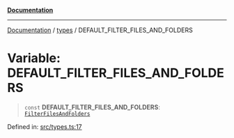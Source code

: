 [**Documentation**](../../README.md)

***

[Documentation](../../README.md) / [types](../README.md) / DEFAULT\_FILTER\_FILES\_AND\_FOLDERS

# Variable: DEFAULT\_FILTER\_FILES\_AND\_FOLDERS

> `const` **DEFAULT\_FILTER\_FILES\_AND\_FOLDERS**: [`FilterFilesAndFolders`](../interfaces/FilterFilesAndFolders.md)

Defined in: [src/types.ts:17](https://github.com/Christian-Me/folder-to-tags-plugin/blob/324c4975948764581637da1ab1e4cb12dc3f447a/src/types.ts#L17)
